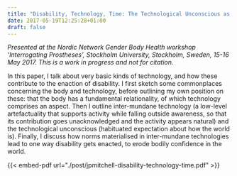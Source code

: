 ```yaml
---
title: "Disability, Technology, Time: The Technological Unconscious as an Unsafe Ground for Bodily Activity"
date: 2017-05-19T12:25:28+01:00
draft: false
---
```

*Presented at the Nordic Network Gender Body Health workshop ‘Interrogating Prostheses’, Stockholm University, Stockholm, Sweden, 15-16 May 2017. This is a work in progress and not for citation.*

In this paper, I talk about very basic kinds of technology, and how these contribute to the enaction of disability. I first sketch some commonplaces concerning the body and technology, before outlining my own position on these: that the body has a fundamental relationality, of which technology comprises an aspect. Then I outline inter-mundane technology (a low-level artefactuality that supports activity while falling outside awareness, so that its contribution goes unacknowledged and the activity appears natural) and the technological unconscious (habituated expectation about how the world is). Finally, I discuss how norms materialised in inter-mundane technologies lead to one way disability gets enacted, to erode bodily confidence in the world.

{{< embed-pdf url="./post/jpmitchell-disability-technology-time.pdf" >}}

